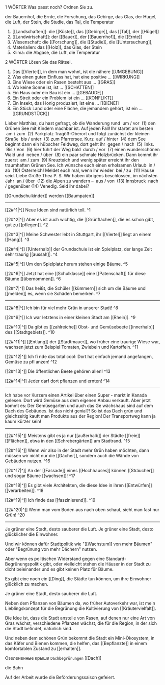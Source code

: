 1 WÖRTER Was passt noch? Ordnen Sie zu.

der Bauernhof, die Ernte, die Forschung, das Gebirge, das Glas, der Hugel, die Luft, der Stein,
die Studie, das Tal, die Temperatur

1. [[Landschaften]]: die [[Küste]], das [[Gebirge]], das [[Tal]], der [[Hügel]]
2. [[Landwirtschaft]]: der [[Bauer]], der [[Bauernhof]], die [[Ernte]]
3. Wissenschaft: die [[Forschung]], die [[Studie]], die [[Untersuchung]], 
4. Materialien: das [[Holz]], das Glas, der Stein
5. Klima: die Abgase, die Luft, die Temperatur

2 WÖRTER Lösen Sie das Rätsel.

1. Das [[Viertel]], in dem man wohnt, ist die nähere [[UMGEBUNG]]
2. Was einen guten Einfluss hat, hat eine positive ... [[WIRKUNG]]
3. Eine Wiese oder ein Rasen besteht aus ... [[GRAS]]
4. Wo keine Sonne ist, ist ... [[SCHATTEN]]
5. Ein Haus oder ein Bau ist ein ... [[GEBÄUDE]]
6. Ein Streit oder ein Problem ist ein ... [[KONFLIKT]]
7. Ein Insekt, das Honig produziert, ist eine ... [[BIENE]]
8. Ein Stück Land oder eine Fläche, die jemandem gehört, ist ein ... [[GRUNDSTÜCK]]



Lieber Matthias, du hast gefragt, ob die Wanderung rund  um / vor  (1) den Grünen See mit Kindern machbar ist. Auf jeden Fall! Ihr startet am besten  am / zum  (2) Parkplatz Tragöß-Oberort und folgt zunächst der kleinen Straße  bis / unter  (3) zum Pfarrersee. Kurz  auf / hinter  (4) dem See beginnt dann ein hübscher Feldweg, dort geht ihr  gegen / nach  (5) links.  Bis / Von  (6) hier führt der Weg bald  durch / vor  (7) einen wunderschönen Wald und  neben / über  (8) ein paar schmale Holzbrücken. Dann kommt ihr zuerst  am / zum  (9) Kreuzteich und wenig später erreicht ihr den traumhaften Grünen See. Ich wünsche euch einen erholsamen Urlaub  in / ab  (10) Österreich! Meldet euch mal, wenn ihr wieder  bei / zu  (11) Hause seid. Liebe Grüße Thea P. S. Wir haben übrigens beschlossen, im nächsten Jahr  an / über  (12) die Alpen zu wandern –  aus / von  (13) Innsbruck  nach / gegenüber (14) Venedig. Seid ihr dabei?



[[Grundschulkinder]] werden [[Baumpaten]]

---
[[2#^1|^]] Neue Ideen sind natürlich toll. ^1

[[2#^2|^]] Aber es ist auch wichtig, die [[Grünflächen]], die es schon gibt, gut zu [[pflegen]]. ^2

[[2#^3|^]] Meine Schwester lebt in Stuttgart, ihr [[Viertel]] liegt an einem [[Hang]]. ^3

[[2#^4|^]] [[Unterhalb]] der Grundschule ist ein Spielplatz, der lange Zeit sehr traurig [[aussah]]. ^4

[[2#^5|^]] Um den Spielplatz herum stehen einige Bäume. ^5

[[2#^6|^]] Jetzt hat eine [[Schulklasse]] eine [[Patenschaft]] für diese Bäume [[übernommen]]. ^6

[[2#^7|^]] Das heißt, die Schüler [[kümmern]] sich um die Bäume und [[melden]] es, wenn sie Schäden bemerken. ^7

---
[[2#^8|^]] Ich bin für viel mehr Grün in unserer Stadt! ^8

[[2#^9|^]] Ich war letztens in einer kleinen Stadt am [[Rhein]]. ^9

[[2#^10|^]] Da gibt es [[zahlreiche]] Obst- und Gemüsebeete [[innerhalb]] des [[Stadtgebiets]]. ^10

[[2#^11|^]] [[Entlang]] der [[Stadtmauer]], wo früher eine traurige Wiese war, wachsen jetzt zum Beispiel Tomaten, Zwiebeln und Kartoffeln. ^11

[[2#^12|^]] Ich fi nde das total cool: Dort hat einfach jemand angefangen, Gemüse zu pfl anzen! ^12

[[2#^13|^]] Die öffentlichen Beete gehören allen! ^13

[[2#^14|^]] Jeder darf dort pflanzen und ernten! ^14


---
Ich habe vor Kurzem einen Artikel über einen Super - markt in Kanada gelesen. Dort wird Gemüse aus dem eigenen Anbau verkauft. Aber jetzt kommt es: Der Gemüsegarten und auch das Ge wächshaus sind auf dem Dach des Gebäudes. Ist das nicht genial?! So ist das Dach grün und gleichzeitig kauft man Produkte aus der Region! Der Transportweg kann ja kaum kürzer sein!


---
[[2#^15|^]] Meistens gibt es ja nur [[außerhalb]] der Städte [[freie]] [[Flächen]], etwa in den [[Schrebergärten]] am Stadtrand. ^15

[[2#^16|^]] Wenn wir also in der Stadt mehr Grün haben möchten, dann müssen wir nicht nur die [[Dächer]], sondern auch die Wände von Gebäuden nutzen. ^16

[[2#^17|^]] An der [[Fassade]] eines [[Hochhauses]] können [[Sträucher]] und sogar Bäume [[wachsen]]! ^17

[[2#^18|^]] Es gibt viele Architekten, die diese Idee in ihren [[Entwürfen]] [[verarbeiten]]. ^18

[[2#^19|^]] Ich finde das [[faszinierend]]. ^19

[[2#^20|^]] Wenn man vom Boden aus nach oben schaut, sieht man fast nur Grün! ^20

---


Je grüner eine Stadt, desto sauberer die Luft. 
Je grüner eine Stadt, desto glücklicher die Einwohner.

Und wir können dafür Stadtpolitik wie "[[Wachstum]] von mehr Bäumen" oder "Begrünung von mehr Dächern" nutzen.

Aber wenn es politischen Widerstand gegen eine Standard-Begrünungspolitik gibt, oder vielleicht stehen die Häuser in der Stadt zu dicht beieinander und es gibt keinen Platz für Bäume.

Es gibt eine noch ein [[Ding]], die Städte tun können, um ihre Einwohner glücklich zu machen.

Je grüner eine Stadt, desto sauberer die Luft. 


Neben dem Pflanzen von Bäumen da, wo früher Autoverkehr war, ist mein Lieblingskonzept für die Begrünung die Kultivierung von [[Kräutervielfalt]].

Die Idee ist, dass die Stadt anstelle von Rasen, auf denen nur eine Art von Gras wächst, verschiedene Pflanzen wächst, die für die Region, in der sich die Stadt befindet, natürlich sind.

Und neben dem schönen Grün bekommt die Stadt ein Mini-Ökosystem, in das Käfer und Bienen kommen, die helfen, das [[Bepflanzte]] in einem komfortablen Zustand zu [[erhalten]].



Озелененные крыши
`Dachbegrünungen`
[[Dach]]

die Bahn


Auf der Arbeit wurde die Beförderungssaison gefeiert.





